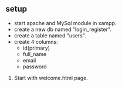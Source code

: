 ## setup
- start apache and MySql module in xampp.
- create a new db named "login_register".
- create a table named "users".
- create 4 columns:
    - id(primary)
    - full_name
    - email
    - password

1. Start with welcome.html page.